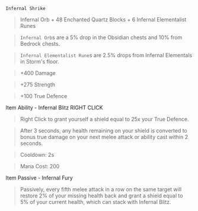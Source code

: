`Infernal Shrike`
> Infernal Orb + 48 Enchanted Quartz Blocks + 6 Infernal Elementalist Runes

> `Infernal Orb`s are a 5% drop in the Obsidian chests and 10% from Bedrock chests. 

> `Infernal Elementalist Rune`s are 2.5% drops from Infernal Elementals in Storm's floor.


> +400 Damage

> +275 Strength

> +100 True Defence

Item Ability - Infernal Blitz RIGHT CLICK
> Right Click to grant yourself a shield equal to 25x your True Defence.

> After 3 seconds, any health remaining on your shield is converted to bonus true damage on your next melee attack or ability cast within 2 seconds.

> Cooldown: 2s

> Mana Cost: 200

Item Passive - Infernal Fury
> Passively, every fifth melee attack in a row on the same target will restore 2% of your missing health back and grant a shield equal to 5% of your current health, which can stack with Infernal Blitz.
